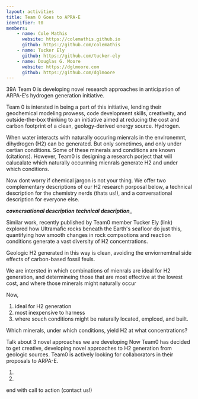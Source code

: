 ```yaml
---
layout: activities
title: Team 0 Goes to APRA-E
identifier: t0
members:
    - name: Cole Mathis
      website: https://colemathis.github.io
      github: https://github.com/colemathis
    - name: Tucker Ely
      github: https://github.com/tucker-ely
    - name: Douglas G. Moore
      website: https://dglmoore.com
      github: https://github.com/dglmoore
---
```



39A Team 0 is developing novel research approaches in anticipation of ARPA-E’s hydrogen generation initiative.

Team 0 is intersted in being a part of this initiative, lending their geochemical modeling prowess, code development skills, creativeity, and outside-the-box thinking to an initiative aimed at reducing the cost and carbon footprint of a clean, geology-derived energy source. Hydrogen.

When water interacts with naturally occuring mienrals in the environemnt, dihydrogen (H2) can be generated. But only sometimes, and only under certian conditions. Some of these minerals and conditions are known (citations). However, Team0 is designing a research porject that will calucalate which naturally occurming mienrals generate H2 and under which conditions. 

Now dont worry if chemical jargon is not your thing. We offer two complementary descriptions of our H2 research porposal below, a technical description for the chemistry nerds (thats us!), and a conversational description for everyone else.

___covnersational description___          ___technical description____

Similar work, recently published by Team0 member Tucker Ely (link) explored how Ultramafic rocks beneath the Earth's seafloor do just this, quantifying how smooth changes in rock compsotions and reaction conditions generate a vast diversity of H2 concentrations.

Geologic H2 generated in this way is clean, avoiding the enviornemtnal side effects of carbon-based fossil feuls.

We are intersted in which combinations of mienrals are ideal for H2 generation, and determineing those that are most effective at the lowest cost, and where those minerals might naturally occur


Now, 

1. ideal for H2 generation
2. most inexpensive to harness
3. where souch conditions might be naturally located, emplced, and built.


Which minerals, under which conditions, yield H2 at what concentrations?


Talk about 3 novel approaches we are developing
Now Team0 has decided to get creative, developing novel approaches to H2 generation from geologic sources. Team0 is actively looking for collaborators in their proposals to ARPA-E.

1.
2. 



end with call to action (contact us!)

